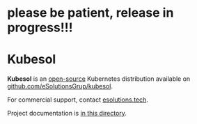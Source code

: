 
# please be patient, release in progress!!!

# Kubesol

__Kubesol__ is an [open-source](License.md) Kubernetes distribution available on [github.com/eSolutionsGrup/kubesol](https://github.com/eSolutionsGrup/kubesol).

For commercial support, contact [esolutions.tech](https://esolutions.tech).

Project documentation is [in this directory](docs#kubesol).


